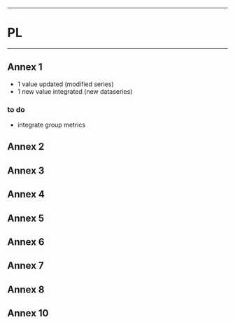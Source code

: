 
----------------------------------------------------------- 
# PL 
-----------------------------------------------------------
## Annex 1
* 1 value updated (modified series)
* 1 new value integrated (new dataseries)

### to do
* integrate group metrics

## Annex 2

## Annex 3


## Annex 4



## Annex 5


## Annex 6


## Annex 7

## Annex 8



## Annex 10
